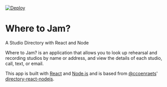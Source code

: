 [![Deploy](https://www.herokucdn.com/deploy/button.png)](https://heroku.com/deploy)

# Where to Jam?

A Studio Directory with React and Node

Where to Jam? is an application that allows you to look up rehearsal and recording studios by name or address, and view the details of each studio,
call, text, or email.

This app is built with [React](http://facebook.github.io/react/) and [Node.js](https://nodejs.org/en/) and is based from [@ccoenraets](https://github.com/ccoenraets)' [directory-react-nodejs](https://github.com/ccoenraets/directory-react-nodejs).

